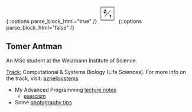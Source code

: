 {::options parse_block_html="true" /}
<img src=safari-pinned-tab.svg width="10%" height="10%">
{::options parse_block_html="false" /}


## Tomer Antman
An MSc student at the Weizmann Institute of Science.

<U>Track:</U> Computational & Systems Biology (Life Sciences). For more info on the track, visit: [azrielisystems](https://centers.weizmann.ac.il/azrielisystems/)

* My Advanced Programming [lecture notes](LectureNotes.md)
  * [exercism](exercism.html)
* Some [photography tips](PhotographyTips.md)
